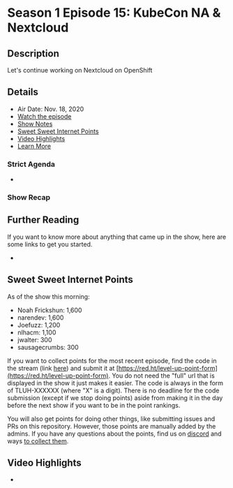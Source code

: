 # Season 1 Episode 15: KubeCon NA & Nextcloud

## Description

Let's continue working on Nextcloud on OpenShift

## Details

* Air Date: Nov. 18, 2020
* [Watch the episode](https://youtu.be/QhXOfoWNHv4)
* [Show Notes](#show-notes)
* [Sweet Sweet Internet Points](#sweet-sweet-internet-points)
* [Video Highlights](#video-highlights)
* [Learn More](https://red.ht/leveluphour)

### Strict Agenda

*

### Show Recap

## Further Reading

If you want to know more about anything that came up in the show, here are some links to get you started.

*

## Sweet Sweet Internet Points

As of the show this morning:

* Noah Frickshun: 1,600
* narendev: 1,600
* Joefuzz: 1,200
* nlhacm: 1,100
* jwalter: 300
* sausagecrumbs:	300


If you want to collect points for the most recent episode, find the code in the stream (link [here](#details)) and submit it at [https://red.ht/level-up-point-form](https://red.ht/level-up-point-form).
You do not need the "full" url that is displayed in the show it just makes it easier.
The code is always in the form of TLUH-XXXXXX (where "X" is a digit).
There is no deadline for the code submission (except if we stop doing points) aside from making it in the day before the next show if you want to be in the point rankings.

You will also get points for doing other things, like submitting issues and PRs on this repository.
However, those points are manually added by the admins.
If you have any questions about the points, find us on [discord](https://discord.gg/5VMVGJt) and ways [to collect them](../activities.md).

## Video Highlights

*
